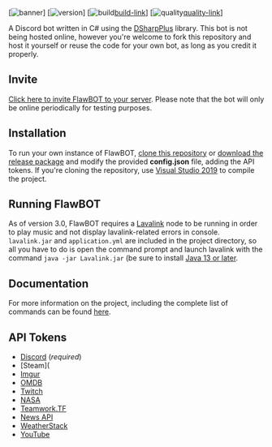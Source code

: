 [![banner][banner-image]]
[![version][version-badge]]
[![build][build-badge][build-link]]
[![quality][quality-badge][quality-link]]

A Discord bot written in C# using the [DSharpPlus][dsharp-link] library. This bot is not being hosted online, however you're welcome to fork this repository and host it yourself or reuse the code for your own bot, as long as you credit it properly. 

## Invite
[Click here to invite FlawBOT to your server][invite-link]. Please note that the bot will only be online periodically for testing purposes.

## Installation
To run your own instance of FlawBOT, [clone this repository][clone-link] or [download the release package][release-link] and modify the provided **config.json** file, adding the API tokens. If you're cloning the repository, use [Visual Studio 2019][vs-link] to compile the project. 

## Running FlawBOT
As of version 3.0, FlawBOT requires a [Lavalink][lava-link] node to be running in order to play music and not display lavalink-related errors in console. `lavalink.jar` and `application.yml` are included in the project directory, so all you have to do is open the command prompt and launch lavalink with the command `java -jar Lavalink.jar` (be sure to install [Java 13 or later][java-link].

## Documentation
For more information on the project, including the complete list of commands can be found [here][docs-link].

## API Tokens
* [Discord][api-discord] (*required*)
* [Steam](
* [Imgur][api-imgur]
* [OMDB][api-omdb]
* [Twitch][api-twitch]
* [NASA][api-news]
* [Teamwork.TF][api-teamwork]
* [News API][api-news]
* [WeatherStack][api-weather]
* [YouTube][api-youtube]


<!-- MARKDOWN LINKS -->
[banner-image]: https://i.imgur.com/YlbST5I.jpg
[version-badge]: https://img.shields.io/github/release/CriticalFlaw/FlawBOT.svg
[build-badge]: https://ci.appveyor.com/api/projects/status/6hw48u0v6muwxvvo?svg=true
[build-link]: https://ci.appveyor.com/project/CriticalFlaw/flawbot
[quality-badge]: https://api.codacy.com/project/badge/Grade/1747be5dd35645369b747b81cc86701c
[quality-link]: https://www.codacy.com/app/CriticalFlaw/FlawBOT?utm_source=github.com&amp;utm_medium=referral&amp;utm_content=CriticalFlaw/FlawBOT&amp;utm_campaign=Badge_Grade
[dsharp-link]: https://github.com/DSharpPlus/DSharpPlus
[docs-link]: https://flawbot.criticalflaw.ca/
[invite-link]: https://discordapp.com/oauth2/authorize?client_id=339833029013012483&scope=bot&permissions=66186303
[clone-link]: https://github.com/CriticalFlaw/FlawBOT/archive/master.zip
[release-link]: https://github.com/CriticalFlaw/FlawBOT/releases
[vs-link]: https://visualstudio.microsoft.com/
[lava-link]: https://github.com/Frederikam/Lavalink#requirements
[java-link]: https://www.oracle.com/java/technologies/javase-jdk13-downloads.html
[api-discord]: https://discordapp.com/developers/applications/me
[api-steam]: https://steamcommunity.com/dev/apikey
[api-imgur]: https://api.imgur.com/oauth2/addclient
[api-omdb]: http://www.omdbapi.com/apikey.aspx
[api-twitch]: https://dev.twitch.tv/dashboard/apps/create
[api-news]: https://api.nasa.gov/
[api-teamwork]: https://github.com/teamworktf/website_api
[api-news]: https://newsapi.org/
[api-weather]: https://weatherstack.com/
[api-youtube]: https://console.cloud.google.com/projectselector/apis/credentials